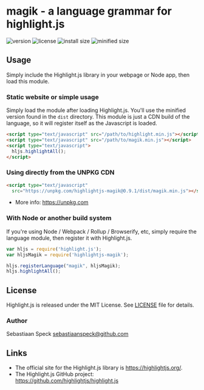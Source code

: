 # magik - a language grammar for highlight.js

![version](https://badgen.net/npm/v/highlightjs-magik) ![license](https://badgen.net/badge/license/MIT/blue)
![install size](https://badgen.net/packagephobia/install/highlightjs-magik) ![minified size](https://badgen.net/bundlephobia/min/highlightjs-magik)

## Usage

Simply include the Highlight.js library in your webpage or Node app, then load this module.

### Static website or simple usage

Simply load the module after loading Highlight.js.  You'll use the minified version found in the `dist` directory.  This module is just a CDN build of the language, so it will register itself as the Javascript is loaded.

```html
<script type="text/javascript" src="/path/to/highlight.min.js"></script>
<script type="text/javascript" src="/path/to/magik.min.js"></script>
<script type="text/javascript">
  hljs.highlightAll();
</script>
```

### Using directly from the UNPKG CDN

```html
<script type="text/javascript"
  src="https://unpkg.com/highlightjs-magik@0.9.1/dist/magik.min.js"></script>
```

- More info: <https://unpkg.com>

### With Node or another build system

If you're using Node / Webpack / Rollup / Browserify, etc, simply require the language module, then register it with Highlight.js.

```javascript
var hljs = require('highlight.js');
var hljsMagik = require('highlightjs-magik');

hljs.registerLanguage("magik", hljsMagik);
hljs.highlightAll();
```

## License

Highlight.js is released under the MIT License. See [LICENSE][1] file
for details.

### Author

Sebastiaan Speck <sebastiaanspeck@github.com>

## Links

- The official site for the Highlight.js library is <https://highlightjs.org/>.
- The Highlight.js GitHub project: <https://github.com/highlightjs/highlight.js>

[1]: https://github.com/highlightjs/highlightjs-magik/blob/master/LICENSE

